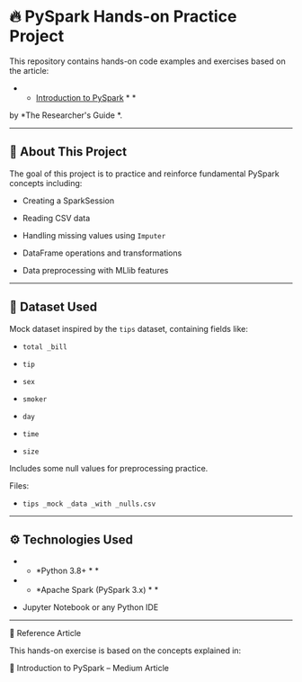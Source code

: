 # 🔥 PySpark Hands-on Practice Project



This repository contains hands-on code examples and exercises based on the article:  

 * * [Introduction to PySpark](https://medium.com/the-researchers-guide/introduction-to-pyspark-a61f7217398e) * *  

by  *The Researcher's Guide *.



---



## 📌 About This Project



The goal of this project is to practice and reinforce fundamental PySpark concepts including:



 - Creating a SparkSession

 - Reading CSV data

 - Handling missing values using `Imputer`

 - DataFrame operations and transformations

 - Data preprocessing with MLlib features



---



 ## 📂 Dataset Used



Mock dataset inspired by the `tips` dataset, containing fields like:



 - `total _bill`  

 - `tip`  

 - `sex`  

 - `smoker`  

 - `day`  

 - `time`  

 - `size`  



Includes some null values for preprocessing practice.



Files:

- `tips _mock _data _with _nulls.csv`



---



 ## ⚙️ Technologies Used



 -  * *Python 3.8+ * *

 -  * *Apache Spark (PySpark 3.x) * *

 - Jupyter Notebook or any Python IDE



---



📘 Reference Article

This hands-on exercise is based on the concepts explained in:

🔗 Introduction to PySpark – Medium Article





